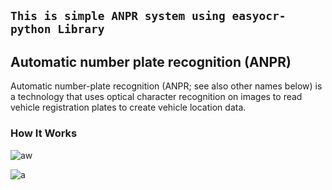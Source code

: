 ## `This is simple ANPR system using easyocr-python Library`

##  Automatic number plate recognition   (ANPR)
Automatic number-plate recognition (ANPR; see also other names below) is a technology that uses optical character recognition on images to read vehicle registration plates to create vehicle location data.


### How It Works
![aw](https://user-images.githubusercontent.com/98689629/192609518-b005d31e-ef00-413c-b319-9fa18e2c4cad.png)

![a](https://user-images.githubusercontent.com/98689629/192609382-415cc711-8caf-4532-84a9-3f2f5e58db6d.jpg)

